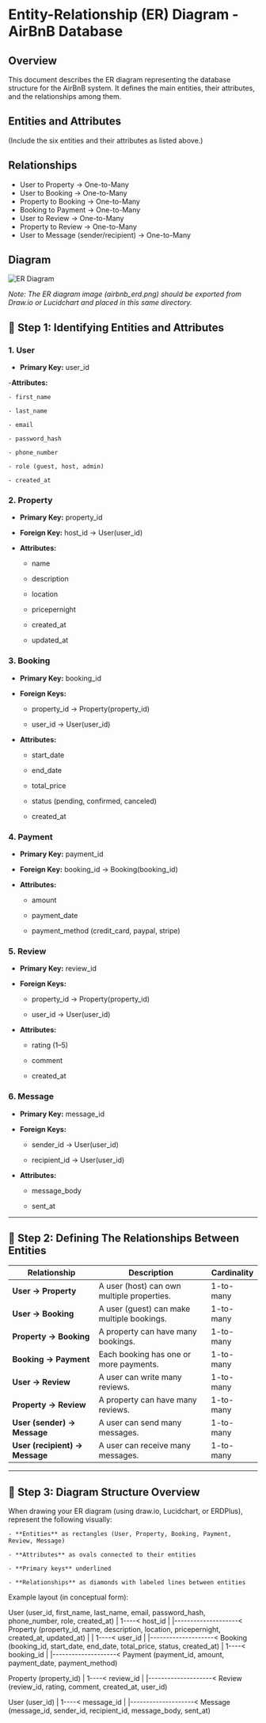 # Entity-Relationship (ER) Diagram - AirBnB Database

## Overview
This document describes the ER diagram representing the database structure for the AirBnB system. It defines the main entities, their attributes, and the relationships among them.

## Entities and Attributes
(Include the six entities and their attributes as listed above.)

## Relationships
- User to Property → One-to-Many
- User to Booking → One-to-Many
- Property to Booking → One-to-Many
- Booking to Payment → One-to-Many
- User to Review → One-to-Many
- Property to Review → One-to-Many
- User to Message (sender/recipient) → One-to-Many

## Diagram
![ER Diagram](./airbnb_erd.png)

*Note: The ER diagram image (airbnb_erd.png) should be exported from Draw.io or Lucidchart and placed in this same directory.*

## 🧩 Step 1: Identifying Entities and Attributes
### 1. User

- **Primary Key:** user_id

-**Attributes:**

    - first_name

    - last_name

    - email

    - password_hash

    - phone_number

    - role (guest, host, admin)

    - created_at

### 2. Property

- **Primary Key:** property_id

- **Foreign Key:** host_id → User(user_id)

- **Attributes:**

    - name

    - description

    - location

    - pricepernight

    - created_at

    - updated_at

### 3. Booking

- **Primary Key:** booking_id

- **Foreign Keys:**

    - property_id → Property(property_id)

    - user_id → User(user_id)

- **Attributes:**

    - start_date

    - end_date

    - total_price

    - status (pending, confirmed, canceled)

    - created_at

### 4. Payment

- **Primary Key:** payment_id

- **Foreign Key:** booking_id → Booking(booking_id)

- **Attributes:**

    - amount

    - payment_date

    - payment_method (credit_card, paypal, stripe)

### 5. Review

- **Primary Key:** review_id

- **Foreign Keys:**

    - property_id → Property(property_id)

    - user_id → User(user_id)

- **Attributes:**

    - rating (1–5)

    - comment

    - created_at

### 6. Message

- **Primary Key:** message_id

- **Foreign Keys:**

    - sender_id → User(user_id)

    - recipient_id → User(user_id)

- **Attributes:**

    - message_body

    - sent_at

---

## 🔗 Step 2: Defining The Relationships Between Entities

| Relationship                   | Description                                | Cardinality |
| ------------------------------ | ------------------------------------------ | ----------- |
| **User → Property**            | A user (host) can own multiple properties. | 1-to-many   |
| **User → Booking**             | A user (guest) can make multiple bookings. | 1-to-many   |
| **Property → Booking**         | A property can have many bookings.         | 1-to-many   |
| **Booking → Payment**          | Each booking has one or more payments.     | 1-to-many   |
| **User → Review**              | A user can write many reviews.             | 1-to-many   |
| **Property → Review**          | A property can have many reviews.          | 1-to-many   |
| **User (sender) → Message**    | A user can send many messages.             | 1-to-many   |
| **User (recipient) → Message** | A user can receive many messages.          | 1-to-many   |

---

## 🧠 Step 3: Diagram Structure Overview

When drawing your ER diagram (using draw.io, Lucidchart, or ERDPlus), represent the following visually:

    - **Entities** as rectangles (User, Property, Booking, Payment, Review, Message)

    - **Attributes** as ovals connected to their entities

    - **Primary keys** underlined

    - **Relationships** as diamonds with labeled lines between entities

Example layout (in conceptual form):

User (user_id, first_name, last_name, email, password_hash, phone_number, role, created_at)
     | 1----< host_id
     |
     |--------------------< Property (property_id, name, description, location, pricepernight, created_at, updated_at)
     |
     | 1----< user_id
     |
     |--------------------< Booking (booking_id, start_date, end_date, total_price, status, created_at)
                                  | 1----< booking_id
                                  |
                                  |--------------------< Payment (payment_id, amount, payment_date, payment_method)

Property (property_id)
     | 1----< review_id
     |
     |--------------------< Review (review_id, rating, comment, created_at, user_id)

User (user_id)
     | 1----< message_id
     |
     |--------------------< Message (message_id, sender_id, recipient_id, message_body, sent_at)
